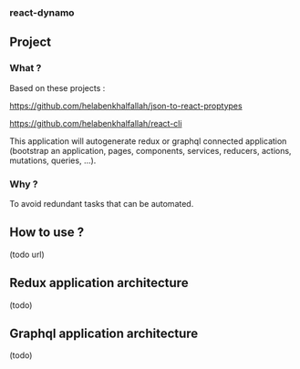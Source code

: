 ### react-dynamo

## Project

### What ?

Based on these projects : 

https://github.com/helabenkhalfallah/json-to-react-proptypes

https://github.com/helabenkhalfallah/react-cli

This application will autogenerate redux or graphql connected application (bootstrap an application, pages, components, services, reducers, actions, mutations, queries, ...).

### Why ?

To avoid redundant tasks that can be automated.

## How to use ?

(todo url)

## Redux application architecture 

(todo)

## Graphql application architecture 

(todo)
